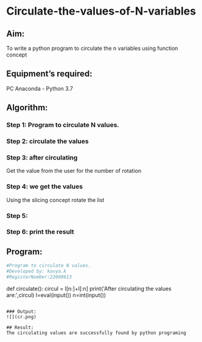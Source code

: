 # Circulate-the-values-of-N-variables
## Aim:
To write a python program to circulate the n variables using function concept
## Equipment’s required:
PC
Anaconda - Python 3.7
## Algorithm: 
### Step 1: Program to circulate N values.
### Step 2: circulate the values
### Step 3: after circulating
Get the value from the user for the number of rotation
### Step 4: we get the values
Using the slicing concept rotate the list

### Step 5: 
### Step 6: print the result
## Program:
```python
#Program to circulate N values.
#Developed by: kavya.k
#RegisterNumber:22008613
```
def circulate():
    circul = l[n:]+l[:n]
    print('After circulating the values are:',circul)
l=eval(input())
n=int(input())
```

### Output:
![](cr.png)

## Result:
The circulating values are successfully found by python programing
